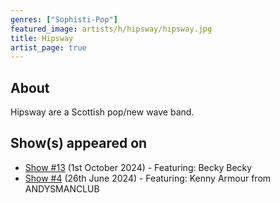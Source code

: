 ```yaml
---
genres: ["Sophisti-Pop"]
featured_image: artists/h/hipsway/hipsway.jpg
title: Hipsway
artist_page: true
---
```

## About

Hipsway are a Scottish pop/new wave band.

## Show(s) appeared on

- [Show #13](/shows/featuring-becky-becky/) (1st October 2024) - Featuring: Becky Becky
- [Show #4](/shows/featuring-kenny-armour-from-andysmanclub/) (26th June 2024) - Featuring: Kenny Armour from ANDYSMANCLUB

